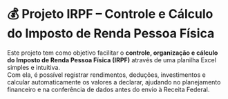 # 💰 Projeto IRPF – Controle e Cálculo do Imposto de Renda Pessoa Física

Este projeto tem como objetivo facilitar o **controle, organização e cálculo do Imposto de Renda Pessoa Física (IRPF)** através de uma planilha Excel simples e intuitiva.  
Com ela, é possível registrar rendimentos, deduções, investimentos e calcular automaticamente os valores a declarar, ajudando no planejamento financeiro e na conferência de dados antes do envio à Receita Federal.
